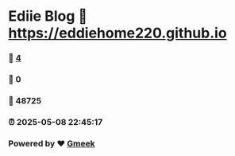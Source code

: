 # Ediie Blog :link: https://eddiehome220.github.io 
### :page_facing_up: [4](https://eddiehome220.github.io/tag.html) 
### :speech_balloon: 0 
### :hibiscus: 48725 
### :alarm_clock: 2025-05-08 22:45:17 
### Powered by :heart: [Gmeek](https://github.com/Meekdai/Gmeek)
